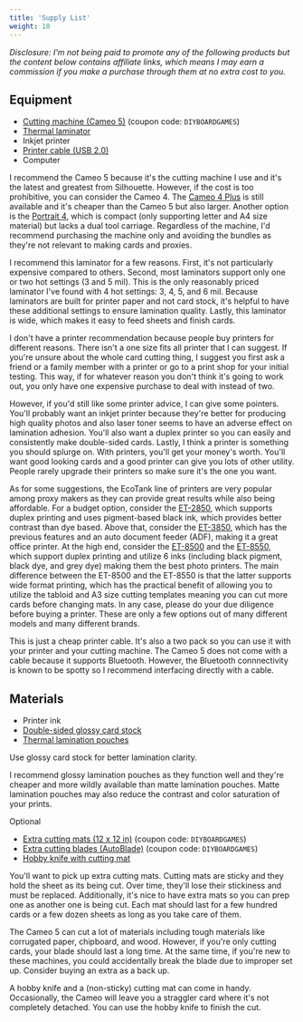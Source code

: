 ```yaml
---
title: 'Supply List'
weight: 10
---
```


*Disclosure: I'm not being paid to promote any of the following products but the content below contains affiliate links, which means I may earn a commission if you make a purchase through them at no extra cost to you.*

## Equipment

* [Cutting machine (Cameo 5)](https://www.silhouetteamerica.com/cameo-5?affiliate_code=uKx6VtFWmI&referring_service=link) (coupon code: `DIYBOARDGAMES`)
* [Thermal laminator](https://amzn.to/3IUPaui)
* Inkjet printer
* [Printer cable (USB 2.0)](https://amzn.to/4jeHsrI)
* Computer

I recommend the Cameo 5 because it's the cutting machine I use and it's the latest and greatest from Silhouette. However, if the cost is too prohibitive, you can consider the Cameo 4. The [Cameo 4 Plus]( https://www.silhouetteamerica.com/cameo-plus?affiliate_code=uKx6VtFWmI&referring_service=link) is still available and it's cheaper than the Cameo 5 but also larger. Another option is the [Portrait 4](https://www.silhouetteamerica.com/portrait-4?affiliate_code=uKx6VtFWmI&referring_service=link), which is compact (only supporting letter and A4 size material) but lacks a dual tool carriage. Regardless of the machine, I'd recommend purchasing the machine only and avoiding the bundles as they're not relevant to making cards and proxies.

I recommend this laminator for a few reasons. First, it's not particularly expensive compared to others. Second, most laminators support only one or two hot settings (3 and 5 mil). This is the only reasonably priced laminator I've found with 4 hot settings: 3, 4, 5, and 6 mil. Because laminators are built for printer paper and not card stock, it's helpful to have these additional settings to ensure lamination quality. Lastly, this laminator is wide, which makes it easy to feed sheets and finish cards.

I don't have a printer recommendation because people buy printers for different reasons. There isn't a one size fits all printer that I can suggest. If you're unsure about the whole card cutting thing, I suggest you first ask a friend or a family member with a printer or go to a print shop for your initial testing. This way, if for whatever reason you don't think it's going to work out, you only have one expensive purchase to deal with instead of two.

However, if you'd still like some printer advice, I can give some pointers. You'll probably want an inkjet printer because they're better for producing high quality photos and also laser toner seems to have an adverse effect on lamination adhesion. You'll also want a duplex printer so you can easily and consistently make double-sided cards. Lastly, I think a printer is something you should splurge on. With printers, you'll get your money's worth. You'll want good looking cards and a good printer can give you lots of other utility. People rarely upgrade their printers so make sure it's the one you want.

As for some suggestions, the EcoTank line of printers are very popular among proxy makers as they can provide great results while also being affordable. For a budget option, consider the [ET-2850](https://amzn.to/4kk7tGx), which supports duplex printing and uses pigment-based black ink, which provides better contrast than dye based. Above that, consider the [ET-3850](https://amzn.to/3SZwXOb), which has the previous features and an auto document feeder (ADF), making it a great office printer. At the high end, consider the [ET-8500](https://amzn.to/3G2eu0w) and the [ET-8550](https://amzn.to/444jQBH), which support duplex printing and utilize 6 inks (including black pigment, black dye, and grey dye) making them the best photo printers. The main difference between the ET-8500 and the ET-8550 is that the latter supports wide format printing, which has the practical benefit of allowing you to utilize the tabloid and A3 size cutting templates meaning you can cut more cards before changing mats. In any case, please do your due diligence before buying a printer. These are only a few options out of many different models and many different brands.

This is just a cheap printer cable. It's also a two pack so you can use it with your printer and your cutting machine. The Cameo 5 does not come with a cable because it supports Bluetooth. However, the Bluetooth connnectivity is known to be spotty so I recommend interfacing directly with a cable.

## Materials

* Printer ink
* [Double-sided glossy card stock](https://amzn.to/44aHHyc)
* [Thermal lamination pouches](https://amzn.to/3E5yE8M)

Use glossy card stock for better lamination clarity.

I recommend glossy lamination pouches as they function well and they're cheaper and more wildly available than matte lamination pouches. Matte lamination pouches may also reduce the contrast and color saturation of your prints.

Optional
* [Extra cutting mats (12 x 12 in)](https://www.silhouetteamerica.com/cut-mat-12-3t-c?affiliate_code=uKx6VtFWmI&referring_service=link) (coupon code: `DIYBOARDGAMES`)
* [Extra cutting blades (AutoBlade)](https://www.silhouetteamerica.com/silh-blade-auto-2?affiliate_code=uKx6VtFWmI&referring_service=link) (coupon code: `DIYBOARDGAMES`)
* [Hobby knife with cutting mat](https://amzn.to/41UT2CF)

You'll want to pick up extra cutting mats. Cutting mats are sticky and they hold the sheet as its being cut. Over time, they'll lose their stickiness and must be replaced. Additionally, it's nice to have extra mats so you can prep one as another one is being cut. Each mat should last for a few hundred cards or a few dozen sheets as long as you take care of them.

The Cameo 5 can cut a lot of materials including tough materials like corrugated paper, chipboard, and wood. However, if you're only cutting cards, your blade should last a long time. At the same time, if you're new to these machines, you could accidentally break the blade due to improper set up. Consider buying an extra as a back up.

A hobby knife and a (non-sticky) cutting mat can come in handy. Occasionally, the Cameo will leave you a straggler card where it's not completely detached. You can use the hobby knife to finish the cut.